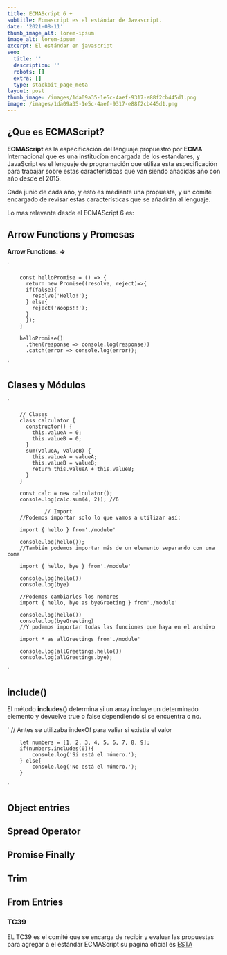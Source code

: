 ```yaml
---
title: ECMAScript 6 +
subtitle: Ecmascript es el estándar de Javascript.
date: '2021-08-11'
thumb_image_alt: lorem-ipsum
image_alt: lorem-ipsum
excerpt: El estándar en javascript
seo:
  title: ''
  description: ''
  robots: []
  extra: []
  type: stackbit_page_meta
layout: post
thumb_image: /images/1da09a35-1e5c-4aef-9317-e88f2cb445d1.png
image: /images/1da09a35-1e5c-4aef-9317-e88f2cb445d1.png
---
```

## ¿Que es ECMAScript?

**ECMAScript** es la especificación del lenguaje propuestro por **ECMA** Internacional que es una institucíon encargada de los estándares, y JavaScript es el lenguaje de programación que utiliza esta especificación para trabajar sobre estas características que van siendo añadidas año con año desde el 2015.

Cada junio de cada año, y esto es mediante una propuesta, y un comité encargado de revisar estas características que se añadirán al lenguaje.

Lo mas relevante desde el ECMAScript 6 es:

## Arrow Functions y Promesas

**Arrow Functions:  =>**


  `

        const helloPromise = () => {
          return new Promise((resolve, reject)=>{
          if(false){
            resolve('Hello!');
          } else{
            reject('Woops!!');
          }
          });
        }

        helloPromise()
          .then(response => console.log(response))
          .catch(error => console.log(error));

  
`
## Clases y Módulos


`

        // Clases
        class calculator {
          constructor() {
            this.valueA = 0;
            this.valueB = 0;
          }
          sum(valueA, valueB) {
            this.valueA = valueA;
            this.valueB = valueB;
            return this.valueA + this.valueB;
          }
        }

        const calc = new calculator();
        console.log(calc.sum(4, 2)); //6

                // Import
        //Podemos importar solo lo que vamos a utilizar así:

        import { hello } from'./module'

        console.log(hello());
        //También podemos importar más de un elemento separando con una coma

        import { hello, bye } from'./module'

        console.log(hello())
        console.log(bye)

        //Podemos cambiarles los nombres
        import { hello, bye as byeGreeting } from'./module'

        console.log(hello())
        console.log(byeGreeting)
        //Y podemos importar todas las funciones que haya en el archivo

        import * as allGreetings from'./module'

        console.log(allGreetings.hello())
        console.log(allGreetings.bye);


`
## include()

El método **includes()** determina si un array incluye un determinado elemento y devuelve true o false dependiendo si se encuentra o no.

`
        // Antes se utilizaba indexOf para valiar si existia el valor

        let numbers = [1, 2, 3, 4, 5, 6, 7, 8, 9];
        if(numbers.includes(0)){
            console.log('Si está el número.');
        } else{
            console.log('No está el número.');
        }

`
## Object entries

## Spread Operator

## Promise Finally

## Trim

## From Entries

### TC39

EL TC39 es el comité que se encarga de recibir y evaluar las propuestas para agregar a el estándar ECMAScript su pagina oficial es [ESTA](https://tc39.es/)
